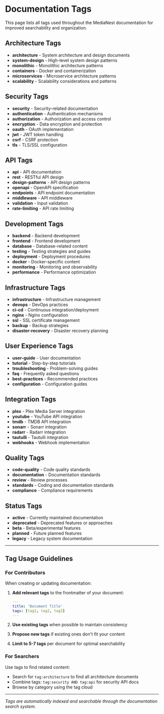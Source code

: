 # Documentation Tags

This page lists all tags used throughout the MediaNest documentation for improved searchability and organization.

## Architecture Tags

- **architecture** - System architecture and design documents
- **system-design** - High-level system design patterns
- **monolithic** - Monolithic architecture patterns
- **containers** - Docker and containerization
- **microservices** - Microservice architecture patterns
- **scalability** - Scalability considerations and patterns

## Security Tags

- **security** - Security-related documentation
- **authentication** - Authentication mechanisms
- **authorization** - Authorization and access control
- **encryption** - Data encryption and protection
- **oauth** - OAuth implementation
- **jwt** - JWT token handling
- **csrf** - CSRF protection
- **tls** - TLS/SSL configuration

## API Tags

- **api** - API documentation
- **rest** - RESTful API design
- **design-patterns** - API design patterns
- **openapi** - OpenAPI specification
- **endpoints** - API endpoint documentation
- **middleware** - API middleware
- **validation** - Input validation
- **rate-limiting** - API rate limiting

## Development Tags

- **backend** - Backend development
- **frontend** - Frontend development
- **database** - Database-related content
- **testing** - Testing strategies and guides
- **deployment** - Deployment procedures
- **docker** - Docker-specific content
- **monitoring** - Monitoring and observability
- **performance** - Performance optimization

## Infrastructure Tags

- **infrastructure** - Infrastructure management
- **devops** - DevOps practices
- **ci-cd** - Continuous integration/deployment
- **nginx** - Nginx configuration
- **ssl** - SSL certificate management
- **backup** - Backup strategies
- **disaster-recovery** - Disaster recovery planning

## User Experience Tags

- **user-guide** - User documentation
- **tutorial** - Step-by-step tutorials
- **troubleshooting** - Problem-solving guides
- **faq** - Frequently asked questions
- **best-practices** - Recommended practices
- **configuration** - Configuration guides

## Integration Tags

- **plex** - Plex Media Server integration
- **youtube** - YouTube API integration
- **tmdb** - TMDB API integration
- **sonarr** - Sonarr integration
- **radarr** - Radarr integration
- **tautulli** - Tautulli integration
- **webhooks** - Webhook implementation

## Quality Tags

- **code-quality** - Code quality standards
- **documentation** - Documentation standards
- **review** - Review processes
- **standards** - Coding and documentation standards
- **compliance** - Compliance requirements

## Status Tags

- **active** - Currently maintained documentation
- **deprecated** - Deprecated features or approaches
- **beta** - Beta/experimental features
- **planned** - Future planned features
- **legacy** - Legacy system documentation

---

## Tag Usage Guidelines

### For Contributors

When creating or updating documentation:

1. **Add relevant tags** to the frontmatter of your document:

   ```yaml
   ---
   title: 'Document Title'
   tags: [tag1, tag2, tag3]
   ---
   ```

2. **Use existing tags** when possible to maintain consistency

3. **Propose new tags** if existing ones don't fit your content

4. **Limit to 5-7 tags** per document for optimal searchability

### For Searchers

Use tags to find related content:

- Search for `tag:architecture` to find all architecture documents
- Combine tags: `tag:security AND tag:api` for security API docs
- Browse by category using the tag cloud

---

_Tags are automatically indexed and searchable through the documentation search system._
